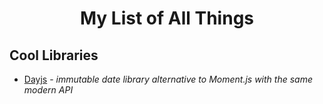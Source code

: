 <h1 align="center">My List of All Things</h1>

## Cool Libraries
- [Dayjs](https://github.com/iamkun/dayjs) - *immutable date library alternative to Moment.js with the same modern API*